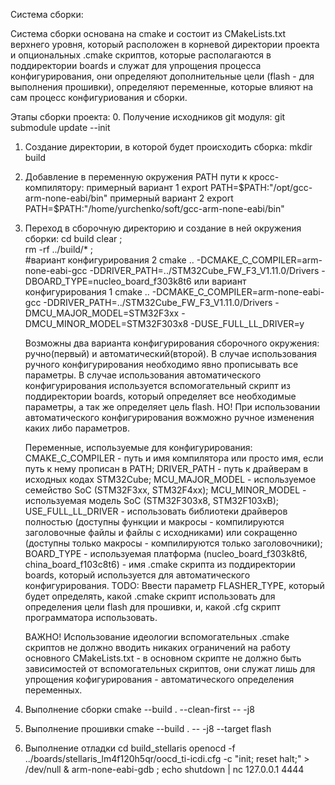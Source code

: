 Система сборки:

Система сборки основана на cmake и состоит из CMakeLists.txt верхнего уровня, который расположен в корневой директории проекта и опциональных .cmake скриптов, которые располагаются в поддиректории boards и служат для упрощения процесса конфигурирования, они определяют дополнительные цели (flash - для выполнения прошивки), определяют переменные, которые влияют на сам процесс конфигуриования и сборки.

Этапы сборки проекта:
0. Получение исходников git модуля:
	git submodule update --init

1. Создание директории, в которой будет происходить сборка:
	mkdir build

2. Добавление в переменную окружения PATH пути к кросс-компилятору:
	примерный вариант 1
	export PATH=$PATH:"/opt/gcc-arm-none-eabi/bin"
	примерный вариант 2
	export PATH=$PATH:"/home/yurchenko/soft/gcc-arm-none-eabi/bin"

3. Переход в сборочную директорию и создание в ней окружения сборки:
	cd build
	clear ;\
	rm -rf ../build/* ;\
	#вариант конфигурирования 2
	cmake .. -DCMAKE_C_COMPILER=arm-none-eabi-gcc -DDRIVER_PATH=../STM32Cube_FW_F3_V1.11.0/Drivers -DBOARD_TYPE=nucleo_board_f303k8t6
		или
	вариант конфигурирования 1
	cmake .. -DCMAKE_C_COMPILER=arm-none-eabi-gcc -DDRIVER_PATH=../STM32Cube_FW_F3_V1.11.0/Drivers -DMCU_MAJOR_MODEL=STM32F3xx -DMCU_MINOR_MODEL=STM32F303x8 -DUSE_FULL_LL_DRIVER=y
	
	Возможны два варианта конфигурирования сборочного окружения: ручно(первый) и автоматический(второй).
	В случае использования ручного конфигурирования необходимо явно прописывать все параметры.
	В случае использования автоматического конфигурирования используется вспомогательный скрипт из поддиректории boards, который определяет все необходимые параметры, а так же определяет цель flash.
	НО! При использовании автоматического конфигурирования вожможно ручное изменения каких либо параметров.
	
	Переменные, используемые для конфигурирования:
	CMAKE_C_COMPILER - путь и имя компилятора или просто имя, если путь к нему прописан в PATH;
	DRIVER_PATH - путь к драйверам в исходных кодах STM32Cube;
	MCU_MAJOR_MODEL - используемое семейство SoC (STM32F3xx, STM32F4xx);
	MCU_MINOR_MODEL - используемая модель SoC (STM32F303x8, STM32F103xB);
	USE_FULL_LL_DRIVER - использовать библиотеки драйверов полностью (доступны функции и макросы - компилируются заголовочные файлы и файлы с исходниками) или сокращенно (доступны только макросы - компилируются только заголовочники);
	BOARD_TYPE - используемая платформа (nucleo_board_f303k8t6, china_board_f103c8t6) - имя .cmake скрипта из поддиректории boards, который используется для автоматического конфигурирования.
	TODO: Ввести параметр FLASHER_TYPE, который будет определять, какой .cmake скрипт использовать для определения цели flash для прошивки, и, какой .cfg скрипт программатора использовать.
	
	ВАЖНО! Использование идеологии вспомогательных .cmake скриптов не должно вводить никаких ограничений на работу основного CMakeLists.txt - в основном скрипте не должно быть зависимостей от вспомогательных скриптов, они служат лишь для упрощения кофигурирования - автоматического определения переменных.
	
4. Выполнение сборки
	cmake --build . --clean-first -- -j8

5. Выполнение прошивки
	cmake --build .  -- -j8 --target flash

6. Выполнение отладки
	cd build_stellaris
	openocd -f ../boards/stellaris_lm4f120h5qr/oocd_ti-icdi.cfg -c "init; reset halt;" > /dev/null &  arm-none-eabi-gdb ; echo shutdown | nc 127.0.0.1 4444